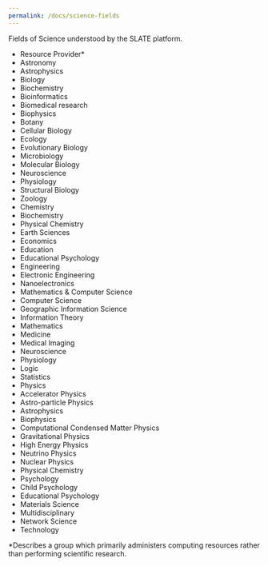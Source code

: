 ```yaml
---
permalink: /docs/science-fields
---
```


Fields of Science understood by the SLATE platform. 

- Resource Provider*
- Astronomy
- Astrophysics
- Biology
- Biochemistry
- Bioinformatics
- Biomedical research
- Biophysics
- Botany
- Cellular Biology
- Ecology
- Evolutionary Biology
- Microbiology
- Molecular Biology
- Neuroscience
- Physiology
- Structural Biology
- Zoology
- Chemistry
- Biochemistry
- Physical Chemistry
- Earth Sciences
- Economics
- Education
- Educational Psychology
- Engineering
- Electronic Engineering
- Nanoelectronics
- Mathematics & Computer Science
- Computer Science
- Geographic Information Science
- Information Theory
- Mathematics
- Medicine
- Medical Imaging
- Neuroscience
- Physiology
- Logic
- Statistics
- Physics
- Accelerator Physics
- Astro-particle Physics
- Astrophysics
- Biophysics
- Computational Condensed Matter Physics
- Gravitational Physics
- High Energy Physics
- Neutrino Physics
- Nuclear Physics
- Physical Chemistry
- Psychology
- Child Psychology
- Educational Psychology
- Materials Science
- Multidisciplinary
- Network Science
- Technology

*Describes a group which primarily administers computing resources rather than performing scientific research. 
